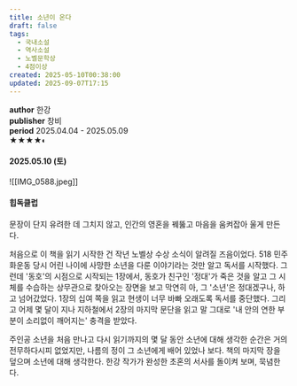 ```yaml
---
title: 소년이 온다
draft: false
tags:
  - 국내소설
  - 역사소설
  - 노벨문학상
  - 4점이상
created: 2025-05-10T00:38:00
updated: 2025-09-07T17:15
---
```

**author** 한강<br/>
**publisher** 창비<br/>
**period** 2025.04.04 - 2025.05.09<br/>
★★★★◐

#### 2025.05.10 (토)
![[IMG_0588.jpeg]]

#### 힙독클럽
문장이 단지 유려한 데 그치지 않고, 인간의 영혼을 꿰뚫고 마음을 움켜잡아 울게 만든다. 

처음으로 이 책을 읽기 시작한 건 작년 노벨상 수상 소식이 알려질 즈음이었다. 518 민주화운동 당시 어린 나이에 사망한 소년을 다룬 이야기라는 것만 알고 독서를 시작했다. 그런데 '동호'의 시점으로 시작되는 1장에서, 동호가 친구인 '정대'가 죽은 것을 알고 그 시체를 수습하는 상무관으로 찾아오는 장면을 보고 막연히 아, 그 '소년'은 정대겠구나, 하고 넘어갔었다. 1장의 십여 쪽을 읽고 현생이 너무 바빠 오래도록 독서를 중단했다. 그리고 어제 몇 달이 지나 지하철에서 2장의 마지막 문단을 읽고 말 그대로 '내 안의 연한 부분이 소리없이 깨어지는' 충격을 받았다.

주인공 소년을 처음 만나고 다시 읽기까지의 몇 달 동안 소년에 대해 생각한 순간은 거의 전무하다시피 없었지만, 나름의 정이 그 소년에게 배어 있었나 보다. 책의 마지막 장을 덮으며 소년에 대해 생각한다. 한강 작가가 완성한 초혼의 서사를 돌이켜 보며, 묵념한다. 